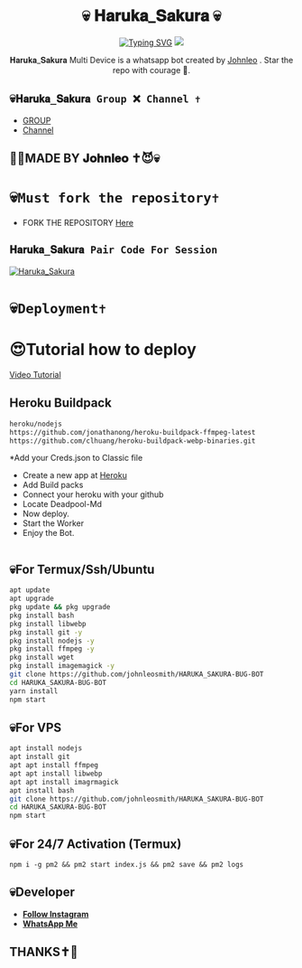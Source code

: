 <h1 align="center"> 💀 𝐇𝐚𝐫𝐮𝐤𝐚_𝐒𝐚𝐤𝐮𝐫𝐚 💀 <br></h1>
<p align="center">
<a href="https://git.io/typing-svg"><img src="https://readme-typing-svg.demolab.com?font=Fira+Code&weight=602&pause=1000&color=F70000&random=false&width=435&lines=Haruka_Sakura+made+by+Johnleo+;Follow+me+IG+%40johnleo666" alt="Typing SVG" /></a>
  
  <img src="https://telegra.ph/file/25868e0b53e19c300a3aa.jpg" />
</p>

<p align="center">
𝐇𝐚𝐫𝐮𝐤𝐚_𝐒𝐚𝐤𝐮𝐫𝐚 Multi Device is a whatsapp bot created by <a href="https://github.com/johnleosmith" target="_blank">Johnleo</a> . Star the repo with courage 🌟.
</p>



## 💀```𝐇𝐚𝐫𝐮𝐤𝐚_𝐒𝐚𝐤𝐮𝐫𝐚 Group ❌ Channel ✝️```

- [ GROUP ](https://chat.whatsapp.com/Hk4jZg8HMoH1auW2NAKazX)
- [Channel](https://whatsapp.com/channel/0029VaZsyQ21XqudOTjyG30Z)

## 🔆🔆MADE BY 𝐉𝐨𝐡𝐧𝐥𝐞𝐨 ✝️😈💀

# 💀```Must fork the repository✝️```

- FORK THE REPOSITORY [Here](https://github.com/johnleosmith/HARUKA_SAKURA-BUG-BOT/fork)

## `𝐇𝐚𝐫𝐮𝐤𝐚_𝐒𝐚𝐤𝐮𝐫𝐚 Pair Code For Session`
[![Haruka_Sakura](https://repl.it/badge/github/quiec/whatsasena)](https://replit.com/@confrontermfisa/SUPERBOT-PairCode-4?s=app)


# 💀```Deployment✝️```
  # 😍Tutorial how to deploy
[Video Tutorial](https://whatsapp.com/channel/0029VaZsyQ21XqudOTjyG30Z)
## Heroku Buildpack
```bash
heroku/nodejs
https://github.com/jonathanong/heroku-buildpack-ffmpeg-latest
https://github.com/clhuang/heroku-buildpack-webp-binaries.git
```
*Add your Creds.json to Classic file
* Create a new app at [Heroku](heroku.com)
* Add Build packs
* Connect your heroku with your github
* Locate Deadpool-Md
* Now deploy.
* Start the Worker
* Enjoy the Bot.
```
```
## 💀For Termux/Ssh/Ubuntu
```bash
apt update
apt upgrade
pkg update && pkg upgrade
pkg install bash
pkg install libwebp
pkg install git -y
pkg install nodejs -y 
pkg install ffmpeg -y 
pkg install wget
pkg install imagemagick -y
git clone https://github.com/johnleosmith/HARUKA_SAKURA-BUG-BOT
cd HARUKA_SAKURA-BUG-BOT
yarn install
npm start
```
## 💀For VPS
```bash
apt install nodejs 
apt install git 
apt apt install ffmpeg 
apt apt install libwebp 
apt apt install imagrmagick
apt install bash
git clone https://github.com/johnleosmith/HARUKA_SAKURA-BUG-BOT
cd HARUKA_SAKURA-BUG-BOT
npm start
```
## 💀For 24/7 Activation (Termux)
```
npm i -g pm2 && pm2 start index.js && pm2 save && pm2 logs
```

## 💀Developer

  - [**Follow Instagram**](https://instagram.com/johnleo666_)
- [**WhatsApp Me**](https://wa.me/+2348027387246)
## THANKS✝️💛
  
